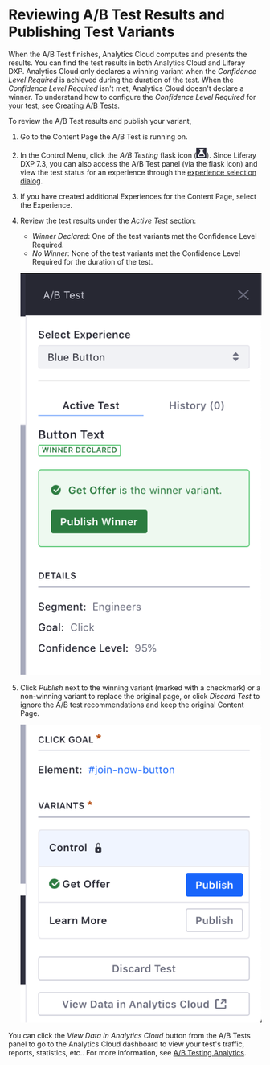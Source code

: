 # Reviewing A/B Test Results and Publishing Test Variants

When the A/B Test finishes, Analytics Cloud computes and presents the results. You can find the test results in both Analytics Cloud and Liferay DXP. Analytics Cloud only declares a winning variant when the *Confidence Level Required* is achieved during the duration of the test. When the *Confidence Level Required* isn't met, Analytics Cloud doesn't declare a winner. To understand how to configure the *Confidence Level Required* for your test, see [Creating A/B Tests](./creating-ab-tests.md).

To review the A/B Test results and publish your variant,

1. Go to the Content Page the A/B Test is running on.
1. In the Control Menu, click the *A/B Testing* flask icon (![A/B Test icon](../../../images/icon-ab-testing.png)). Since Liferay DXP 7.3, you can also access the A/B Test panel (via the flask icon) and view the test status for an experience through the [experience selection dialog](../experience-personalization/content-page-personalization.md).
1. If you have created additional Experiences for the Content Page, select the Experience.
1. Review the test results under the *Active Test* section:
    
    * *Winner Declared*: One of the test variants met the Confidence Level Required.
    * *No Winner*: None of the test variants met the Confidence Level Required for the duration of the test.

    ![Review A/B Test Results from the A/B Test panel.](reviewing-ab-test-results-and-publishing-test-variants/images/01.png)

1. Click *Publish* next to the winning variant (marked with a checkmark) or a non-winning variant to replace the original page, or click *Discard Test* to ignore the A/B test recommendations and keep the original Content Page.

    ![You can publish the winning variant or discard the A/B Test results.](reviewing-ab-test-results-and-publishing-test-variants/images/02.png)

You can click the *View Data in Analytics Cloud* button from the A/B Tests panel to go to the Analytics Cloud dashboard to view your test's traffic, reports, statistics, etc.. For more information, see [A/B Testing Analytics](https://learn.liferay.com/../../../../ab-testing-analytics.md).